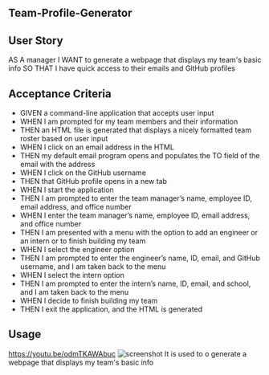  ## Team-Profile-Generator
 
 ## User Story
 
 AS A manager
I WANT to generate a webpage that displays my team's basic info
SO THAT I have quick access to their emails and GitHub profiles

## Acceptance Criteria
* GIVEN a command-line application that accepts user input
* WHEN I am prompted for my team members and their information
* THEN an HTML file is generated that displays a nicely formatted team roster based on user input
* WHEN I click on an email address in the HTML
* THEN my default email program opens and populates the TO field of the email with the address
* WHEN I click on the GitHub username
* THEN that GitHub profile opens in a new tab
* WHEN I start the application
* THEN I am prompted to enter the team manager’s name, employee ID, email address, and office number
* WHEN I enter the team manager’s name, employee ID, email address, and office number
* THEN I am presented with a menu with the option to add an engineer or an intern or to finish building my team
* WHEN I select the engineer option
* THEN I am prompted to enter the engineer’s name, ID, email, and GitHub username, and I am taken back to the menu
* WHEN I select the intern option
* THEN I am prompted to enter the intern’s name, ID, email, and school, and I am taken back to the menu
* WHEN I decide to finish building my team
* THEN I exit the application, and the HTML is generated


## Usage
https://youtu.be/odmTKAWAbuc
![screenshot](https://user-images.githubusercontent.com/112586779/196016794-967466d4-b7f2-4852-93ca-8ce498e713d4.png)
It is used to o generate a webpage that displays my team's basic info
